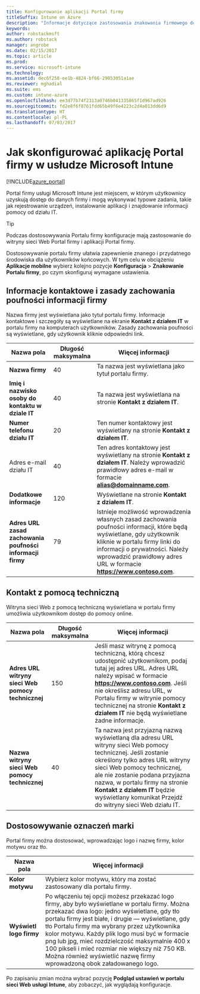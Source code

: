 ```yaml
---
title: Konfigurowanie aplikacji Portal firmy
titleSuffix: Intune on Azure
description: "Informacje dotyczące zastosowania znakowania firmowego do aplikacji Portal firmy usługi Intune. \""
keywords: 
author: robstackmsft
ms.author: robstack
manager: angrobe
ms.date: 02/15/2017
ms.topic: article
ms.prod: 
ms.service: microsoft-intune
ms.technology: 
ms.assetid: dec6f258-ee1b-4824-bf66-29053051a1ae
ms.reviewer: mghadial
ms.suite: ems
ms.custom: intune-azure
ms.openlocfilehash: ee3d77b74f2313a0746b041335865f1d967ad926
ms.sourcegitcommit: fd2e8f6f8761fdd65b49f6e4223c2d4a013dd6d9
ms.translationtype: HT
ms.contentlocale: pl-PL
ms.lasthandoff: 07/03/2017
---
```

# <a name="how-to-configure-the-microsoft-intune-company-portal-app"></a>Jak skonfigurować aplikację Portal firmy w usłudze Microsoft Intune

[!INCLUDE[azure_portal](./includes/azure_portal.md)]

Portal firmy usługi Microsoft Intune jest miejscem, w którym użytkownicy uzyskują dostęp do danych firmy i mogą wykonywać typowe zadania, takie jak rejestrowanie urządzeń, instalowanie aplikacji i znajdowanie informacji pomocy od działu IT.        

> [!Tip]        
> Podczas dostosowywania Portalu firmy konfiguracje mają zastosowanie do witryny sieci Web Portal firmy i aplikacji Portal firmy.       

Dostosowywanie portalu firmy ułatwia zapewnienie znanego i przydatnego środowiska dla użytkowników końcowych. W tym celu w obciążeniu **Aplikacje mobilne** wybierz kolejno pozycje **Konfiguracja** > **Znakowanie Portalu firmy**, po czym skonfiguruj wymagane ustawienia.      

## <a name="company-contact-information-and-privacy-statement"></a>Informacje kontaktowe i zasady zachowania poufności informacji firmy        
Nazwa firmy jest wyświetlana jako tytuł portalu firmy. Informacje kontaktowe i szczegóły są wyświetlane na ekranie **Kontakt z działem IT** w portalu firmy na komputerach użytkowników. Zasady zachowania poufności są wyświetlane, gdy użytkownik kliknie odpowiedni link.        


|Nazwa pola|Długość maksymalna|Więcej informacji|        
|-|-|-|     
|**Nazwa firmy**|40|Ta nazwa jest wyświetlana jako tytuł portalu firmy.|        
|**Imię i nazwisko osoby do kontaktu w dziale IT**|40|Ta nazwa jest wyświetlana na stronie **Kontakt z działem IT**.|      
|**Numer telefonu działu IT**|20|Ten numer kontaktowy jest wyświetlany na stronie **Kontakt z działem IT**.|        
|Adres e-mail działu IT|40|Ten adres kontaktowy jest wyświetlany na stronie **Kontakt z działem IT**. Należy wprowadzić prawidłowy adres e-mail w formacie **alias@domainname.com**.|     
|**Dodatkowe informacje**|120|Wyświetlane na stronie **Kontakt z działem IT**.|      
|**Adres URL zasad zachowania poufności informacji firmy**|79|Istnieje możliwość wprowadzenia własnych zasad zachowania poufności informacji, które będą wyświetlane, gdy użytkownik kliknie w portalu firmy linki do informacji o prywatności. Należy wprowadzić prawidłowy adres URL w formacie **https://www.contoso.com**.|        

## <a name="support-contacts"></a>Kontakt z pomocą techniczną     
Witryna sieci Web z pomocą techniczną wyświetlana w portalu firmy umożliwia użytkownikom dostęp do pomocy online.        



|Nazwa pola|Długość maksymalna|Więcej informacji|        
|-|-|-|     
|**Adres URL witryny sieci Web pomocy technicznej**|150|Jeśli masz witrynę z pomocą techniczną, którą chcesz udostępnić użytkownikom, podaj tutaj jej adres URL. Adres URL należy wpisać w formacie **https://www.contoso.com**. Jeśli nie określisz adresu URL, w Portalu firmy w witrynie pomocy technicznej na stronie **Kontakt z działem IT** nie będą wyświetlane żadne informacje.|        
|**Nazwa witryny sieci Web pomocy technicznej**|40|Ta nazwa jest przyjazną nazwą wyświetlaną dla adresu URL witryny sieci Web pomocy technicznej. Jeśli zostanie określony tylko adres URL witryny sieci Web pomocy technicznej, ale nie zostanie podana przyjazna nazwa, w portalu firmy na stronie **Kontakt z działem IT** będzie wyświetlany komunikat Przejdź do witryny sieci Web działu IT.       

## <a name="company-branding-customization"></a>Dostosowywanie oznaczeń marki       
Portal firmy można dostosować, wprowadzając logo i nazwę firmy, kolor motywu oraz tło.     



|Nazwa pola|Więcej informacji|       
|-|-|       
|**Kolor motywu**|Wybierz kolor motywu, który ma zostać zastosowany dla portalu firmy.|      
|**Wyświetl logo firmy**|Po włączeniu tej opcji możesz przekazać logo firmy, aby było wyświetlane w portalu firmy. Można przekazać dwa logo: jedno wyświetlane, gdy tło portalu firmy jest białe, i drugie — wyświetlane, gdy tło Portalu firmy ma wybrany przez użytkownika kolor motywu. Każdy plik logo musi być w formacie png lub jpg, mieć rozdzielczość maksymalnie 400 x 100 pikseli i mieć rozmiar nie większy niż 750 KB.<br>Można również wyświetlić nazwę firmy wprowadzoną obok załadowanego logo.|      

Po zapisaniu zmian można wybrać pozycję **Podgląd ustawień w portalu sieci Web usługi Intune**, aby zobaczyć, jak wyglądają konfiguracje.
